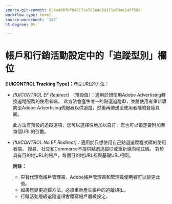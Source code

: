 ```yaml
---
source-git-commit: 029e406fbfb4217ce78364c2d1f1a6dae24ff588
workflow-type: tm+mt
source-wordcount: '147'
ht-degree: 0%

---
```

# 帳戶和行銷活動設定中的「追蹤型別」欄位

**[!UICONTROL Tracking Type]：**&#x200B;產生URL的方法：

* *[!UICONTROL EF Redirect]* （預設值）：適用於想使用Adobe Advertising轉換追蹤服務的使用者端。 此方法會產生唯一的點選追蹤ID，並將使用者重新導向至Adobe Advertising伺服器以供追蹤，然後再傳送至使用者端的登陸頁面。

  此方法有預設的追蹤選項，您可以選擇性地加以自訂，您也可以指定要附加至每個URL的引數。

* *[!UICONTROL No EF Redirect]：*&#x200B;適用於只想使用自己點選追蹤程式碼的使用者端。 搜尋、社交和Commerce不提供點選追蹤ID或重新導向程式碼。 對於具有目的地URL的帳戶，每個目的地URL都與基礎URL相同。

  **附註：**

   * 只有代理商帳戶管理員、Adobe帳戶管理員和管理員使用者可以變更此值。
   * 如果您變更追蹤方法，必須重新產生帳戶的追蹤URL。
   * 行銷活動層級追蹤選項會覆寫帳戶層級設定。
